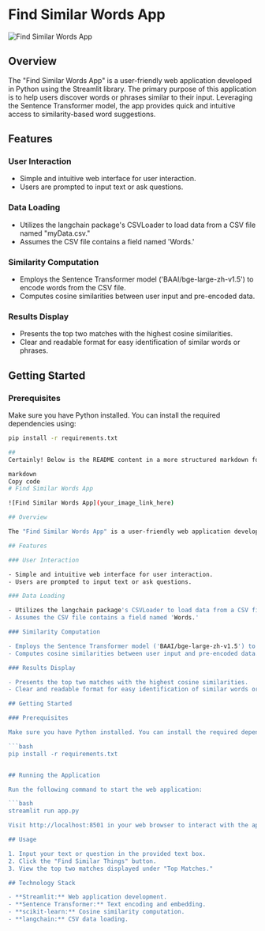# Find Similar Words App

![Find Similar Words App]("./45333751.jpg")

## Overview

The "Find Similar Words App" is a user-friendly web application developed in Python using the Streamlit library. The primary purpose of this application is to help users discover words or phrases similar to their input. Leveraging the Sentence Transformer model, the app provides quick and intuitive access to similarity-based word suggestions.

## Features

### User Interaction

- Simple and intuitive web interface for user interaction.
- Users are prompted to input text or ask questions.

### Data Loading

- Utilizes the langchain package's CSVLoader to load data from a CSV file named "myData.csv."
- Assumes the CSV file contains a field named 'Words.'

### Similarity Computation

- Employs the Sentence Transformer model ('BAAI/bge-large-zh-v1.5') to encode words from the CSV file.
- Computes cosine similarities between user input and pre-encoded data.

### Results Display

- Presents the top two matches with the highest cosine similarities.
- Clear and readable format for easy identification of similar words or phrases.

## Getting Started

### Prerequisites

Make sure you have Python installed. You can install the required dependencies using:

```bash
pip install -r requirements.txt

## 
Certainly! Below is the README content in a more structured markdown format for easy editing:

markdown
Copy code
# Find Similar Words App

![Find Similar Words App](your_image_link_here)

## Overview

The "Find Similar Words App" is a user-friendly web application developed in Python using the Streamlit library. The primary purpose of this application is to help users discover words or phrases similar to their input. Leveraging the Sentence Transformer model, the app provides quick and intuitive access to similarity-based word suggestions.

## Features

### User Interaction

- Simple and intuitive web interface for user interaction.
- Users are prompted to input text or ask questions.

### Data Loading

- Utilizes the langchain package's CSVLoader to load data from a CSV file named "myData.csv."
- Assumes the CSV file contains a field named 'Words.'

### Similarity Computation

- Employs the Sentence Transformer model ('BAAI/bge-large-zh-v1.5') to encode words from the CSV file.
- Computes cosine similarities between user input and pre-encoded data.

### Results Display

- Presents the top two matches with the highest cosine similarities.
- Clear and readable format for easy identification of similar words or phrases.

## Getting Started

### Prerequisites

Make sure you have Python installed. You can install the required dependencies using:

```bash
pip install -r requirements.txt


## Running the Application

Run the following command to start the web application:

```bash
streamlit run app.py

Visit http://localhost:8501 in your web browser to interact with the app.

## Usage

1. Input your text or question in the provided text box.
2. Click the "Find Similar Things" button.
3. View the top two matches displayed under "Top Matches."

## Technology Stack

- **Streamlit:** Web application development.
- **Sentence Transformer:** Text encoding and embedding.
- **scikit-learn:** Cosine similarity computation.
- **langchain:** CSV data loading.

